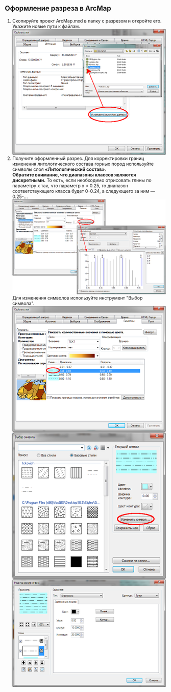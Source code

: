 ## Оформление разреза в ArcMap

1. Скопируйте проект ArcMap.mxd в папку с разрезом и откройте его. Укажите новые пути к файлам.  
![](Rack.GeoSections.Help.5.1.png)
2. Получите оформленный разрез. Для корректировки границ изменения литологического состава горных пород используйте символы слоя **«Литологический состав»**.  
**Обратите внимание, что диапазоны классов являются дискретными.** То есть, если необходимо отрисовать глины по параметру x так, что параметр x < 0.25, то диапазон соответствующего класса будет 0-0.24, а следующего за ним — 0.25-...
![](Rack.GeoSections.Help.5.2.png)  
Для изменения символов используйте инструмент "Выбор символа".  
![](Rack.GeoSections.Help.5.3.png)
![](Rack.GeoSections.Help.5.4.png)
![](Rack.GeoSections.Help.5.5.png)
